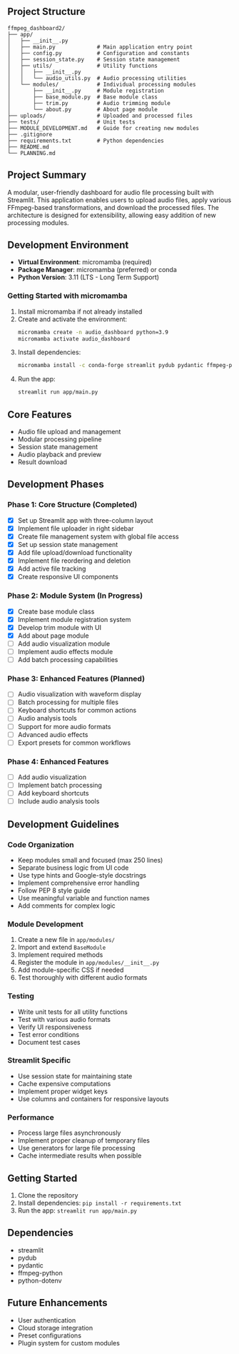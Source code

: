 
## Project Structure
```
ffmpeg_dashboard2/
├── app/
│   ├── __init__.py
│   ├── main.py             # Main application entry point
│   ├── config.py           # Configuration and constants
│   ├── session_state.py    # Session state management
│   ├── utils/              # Utility functions
│   │   ├── __init__.py
│   │   └── audio_utils.py  # Audio processing utilities
│   └── modules/            # Individual processing modules
│       ├── __init__.py     # Module registration
│       ├── base_module.py  # Base module class
│       ├── trim.py         # Audio trimming module
│       └── about.py        # About page module
├── uploads/                # Uploaded and processed files
├── tests/                  # Unit tests
├── MODULE_DEVELOPMENT.md   # Guide for creating new modules
├── .gitignore
├── requirements.txt        # Python dependencies
├── README.md
└── PLANNING.md
```

## Project Summary
A modular, user-friendly dashboard for audio file processing built with Streamlit. This application enables users to upload audio files, apply various FFmpeg-based transformations, and download the processed files. The architecture is designed for extensibility, allowing easy addition of new processing modules.

## Development Environment
- **Virtual Environment**: micromamba (required)
- **Package Manager**: micromamba (preferred) or conda
- **Python Version**: 3.11 (LTS - Long Term Support)

### Getting Started with micromamba
1. Install micromamba if not already installed
2. Create and activate the environment:
   ```bash
   micromamba create -n audio_dashboard python=3.9
   micromamba activate audio_dashboard
   ```
3. Install dependencies:
   ```bash
   micromamba install -c conda-forge streamlit pydub pydantic ffmpeg-python python-dotenv
   ```
4. Run the app:
   ```bash
   streamlit run app/main.py
   ```

## Core Features
- Audio file upload and management
- Modular processing pipeline
- Session state management
- Audio playback and preview
- Result download

## Development Phases

### Phase 1: Core Structure (Completed)
- [x] Set up Streamlit app with three-column layout
- [x] Implement file uploader in right sidebar
- [x] Create file management system with global file access
- [x] Set up session state management
- [x] Add file upload/download functionality
- [x] Implement file reordering and deletion
- [x] Add active file tracking
- [x] Create responsive UI components

### Phase 2: Module System (In Progress)
- [x] Create base module class
- [x] Implement module registration system
- [x] Develop trim module with UI
- [x] Add about page module
- [ ] Add audio visualization module
- [ ] Implement audio effects module
- [ ] Add batch processing capabilities

### Phase 3: Enhanced Features (Planned)
- [ ] Audio visualization with waveform display
- [ ] Batch processing for multiple files
- [ ] Keyboard shortcuts for common actions
- [ ] Audio analysis tools
- [ ] Support for more audio formats
- [ ] Advanced audio effects
- [ ] Export presets for common workflows

### Phase 4: Enhanced Features
- [ ] Add audio visualization
- [ ] Implement batch processing
- [ ] Add keyboard shortcuts
- [ ] Include audio analysis tools

## Development Guidelines

### Code Organization
- Keep modules small and focused (max 250 lines)
- Separate business logic from UI code
- Use type hints and Google-style docstrings
- Implement comprehensive error handling
- Follow PEP 8 style guide
- Use meaningful variable and function names
- Add comments for complex logic

### Module Development
1. Create a new file in `app/modules/`
2. Import and extend `BaseModule`
3. Implement required methods
4. Register the module in `app/modules/__init__.py`
5. Add module-specific CSS if needed
6. Test thoroughly with different audio formats

### Testing
- Write unit tests for all utility functions
- Test with various audio formats
- Verify UI responsiveness
- Test error conditions
- Document test cases

### Streamlit Specific
- Use session state for maintaining state
- Cache expensive computations
- Implement proper widget keys
- Use columns and containers for responsive layouts

### Performance
- Process large files asynchronously
- Implement proper cleanup of temporary files
- Use generators for large file processing
- Cache intermediate results when possible

## Getting Started
1. Clone the repository
2. Install dependencies: `pip install -r requirements.txt`
3. Run the app: `streamlit run app/main.py`

## Dependencies
- streamlit
- pydub
- pydantic
- ffmpeg-python
- python-dotenv

## Future Enhancements
- User authentication
- Cloud storage integration
- Preset configurations
- Plugin system for custom modules